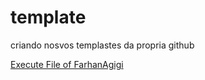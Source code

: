 # template
 criando nosvos templastes da propria github

<a href="https://farhanagigi.github.io/template/farhan.html">Execute File of FarhanAgigi</a>